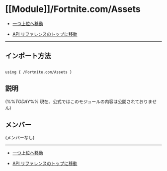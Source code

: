 # [[Module]]/Fortnite.com/Assets

- [一つ上位へ移動](../main.md)

- [API リファレンスのトップに移動](/main.md)

---

## インポート方法

```verse

using { /Fortnite.com/Assets }

```

## 説明

 (%%_TODAY_%% 現在、公式ではこのモジュールの内容は公開されておりません)

## メンバー

(メンバーなし)

---

- [一つ上位へ移動](../main.md)

- [API リファレンスのトップに移動](/main.md)
